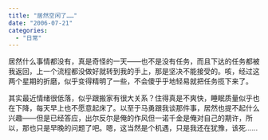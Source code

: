 ```yaml
---
title: "居然空闲了……"
date: "2006-07-21"
categories: 
  - "日常"
---
```


居然什么事情都没有，真是奇怪的一天——也不是没有任务，而且下达的任务都被我返回，上一个流程都没做好就转到我的手上，那是坚决不能接受的。咳，经过这两个星期的折磨，似乎变得精明了一些，不会傻乎乎地轻易就把任务揽下来了。

其实最近情绪很低落，似乎跟搬家有很大关系？住得真是不爽快，睡眠质量似乎也在下降，每天早上也不愿意起床了。以至于马勇跟我谈那件事，居然也提不起什么兴趣——但是已经答应，出尔反尔是俺的作风但一诺千金是俺对自己的期许，所以，那也只是早晚的问题了吧。嗯，这当然是个机遇，只是我还在犹豫，该死……

